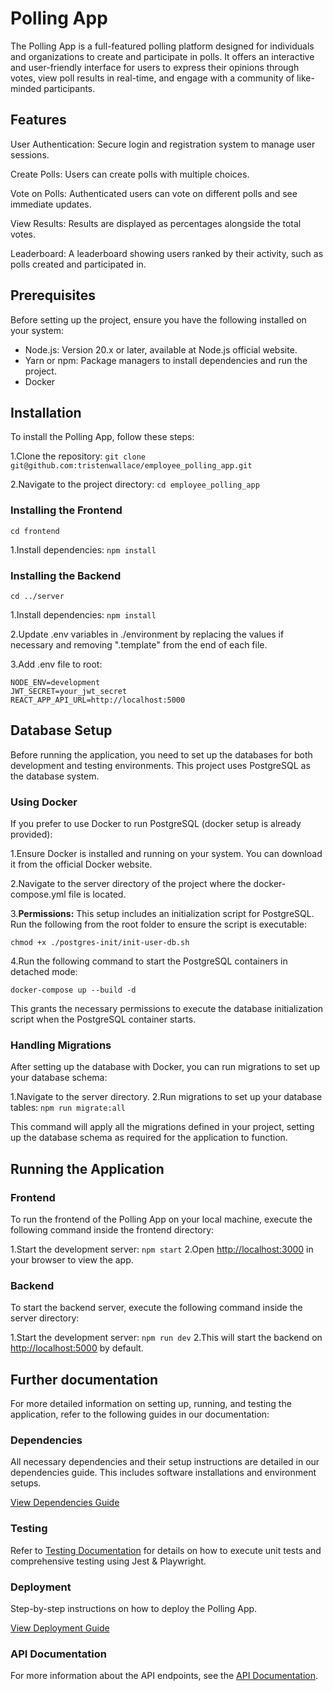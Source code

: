# Polling App

The Polling App is a full-featured polling platform designed for individuals and organizations to create and participate in polls. It offers an interactive and user-friendly interface for users to express their opinions through votes, view poll results in real-time, and engage with a community of like-minded participants.

## Features

User Authentication: Secure login and registration system to manage user sessions.

Create Polls: Users can create polls with multiple choices.

Vote on Polls: Authenticated users can vote on different polls and see immediate updates.

View Results: Results are displayed as percentages alongside the total votes.

Leaderboard: A leaderboard showing users ranked by their activity, such as polls created and participated in.

## Prerequisites

Before setting up the project, ensure you have the following installed on your system:

- Node.js: Version 20.x or later, available at Node.js official website.
- Yarn or npm: Package managers to install dependencies and run the project.
- Docker

## Installation

To install the Polling App, follow these steps:

1.Clone the repository: `git clone git@github.com:tristenwallace/employee_polling_app.git`

2.Navigate to the project directory: `cd employee_polling_app`

### Installing the Frontend

`cd frontend`

1.Install dependencies: `npm install`

### Installing the Backend

`cd ../server`

1.Install dependencies: `npm install`

2.Update .env variables in ./environment by replacing the values if necessary and removing ".template" from the end of each file.

3.Add .env file to root:

```
NODE_ENV=development
JWT_SECRET=your_jwt_secret
REACT_APP_API_URL=http://localhost:5000
```

## Database Setup

Before running the application, you need to set up the databases for both development and testing environments. This project uses PostgreSQL as the database system.

### Using Docker

If you prefer to use Docker to run PostgreSQL (docker setup is already provided):

1.Ensure Docker is installed and running on your system. You can download it from the official Docker website.

2.Navigate to the server directory of the project where the docker-compose.yml file is located.

3.**Permissions:** This setup includes an initialization script for PostgreSQL. Run the following from the root folder to ensure the script is executable:

```
chmod +x ./postgres-init/init-user-db.sh
```

4.Run the following command to start the PostgreSQL containers in detached mode:

```
docker-compose up --build -d
```

This grants the necessary permissions to execute the database initialization script when the PostgreSQL container starts.

### Handling Migrations

After setting up the database with Docker, you can run migrations to set up your database schema:

1.Navigate to the server directory.
2.Run migrations to set up your database tables: `npm run migrate:all`

This command will apply all the migrations defined in your project, setting up the database schema as required for the application to function.


## Running the Application

### Frontend

To run the frontend of the Polling App on your local machine, execute the following command inside the frontend directory:

1.Start the development server: `npm start`
2.Open <http://localhost:3000> in your browser to view the app.

### Backend

To start the backend server, execute the following command inside the server directory:

1.Start the development server: `npm run dev`
2.This will start the backend on <http://localhost:5000> by default.

## Further documentation

For more detailed information on setting up, running, and testing the application, refer to the following guides in our documentation:

### Dependencies

All necessary dependencies and their setup instructions are detailed in our dependencies guide. This includes software installations and environment setups.

[View Dependencies Guide](docs/dependencies.md)

### Testing

Refer to [Testing Documentation](frontend/src/tests/docs/testing.md) for details on how to execute unit tests and comprehensive testing using Jest & Playwright.

### Deployment

Step-by-step instructions on how to deploy the Polling App.

[View Deployment Guide](docs/infrastructure.md)

### API Documentation

For more information about the API endpoints, see the [API Documentation](server/API.md).
